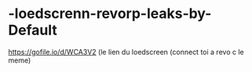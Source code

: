 # -loedscrenn-revorp-leaks-by-Default
https://gofile.io/d/WCA3V2        (le lien du loedscreen (connect toi a revo c le meme)
